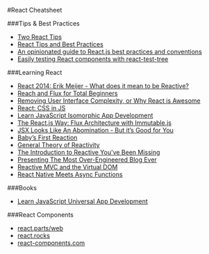 #React Cheatsheet

###Tips & Best Practices

* [Two React Tips](https://medium.com/@dan_abramov/two-weird-tricks-that-fix-react-7cf9bbdef375)
* [React Tips and Best Practices](http://aeflash.com/2015-02/react-tips-and-best-practices.html)
* [An opinionated guide to React.js best practices and conventions](https://web-design-weekly.com/2015/01/29/opinionated-guide-react-js-best-practices-conventions/)
* [Easily testing React components with react-test-tree](https://medium.com/qubit-engineering/easily-testing-react-components-with-react-test-tree-f9e1668b1c2d)

###Learning React

* [React 2014: Erik Meijer - What does it mean to be Reactive?](https://www.youtube.com/watch?v=sTSQlYX5DU0)
* [Reach and Flux for Total Beginners](http://prestonparry.com/articles/ReactCurriculum/)
* [Removing User Interface Complexity, or Why React is Awesome](http://jlongster.com/Removing-User-Interface-Complexity,-or-Why-React-is-Awesome)
* [React: CSS in JS](https://speakerdeck.com/vjeux/react-css-in-js)
* [Learn JavaScript Isomorphic App Development](https://leanpub.com/learn-javascript-react-nodejs-es6/)
* [The React.js Way: Flux Architecture with Immutable.js](http://blog.risingstack.com/the-react-js-way-flux-architecture-with-immutable-js/)
* [JSX Looks Like An Abomination - But it’s Good for You](https://medium.com/javascript-scene/jsx-looks-like-an-abomination-1c1ec351a918)
* [Baby’s First Reaction](https://medium.com/javascript-scene/baby-s-first-reaction-2103348eccdd)
* [General Theory of Reactivity](https://github.com/kriskowal/gtor)
* [The Introduction to Reactive You've Been Missing](https://gist.github.com/staltz/868e7e9bc2a7b8c1f754)
* [Presenting The Most Over-Engineered Blog Ever](http://jlongster.com/Presenting-The-Most-Over-Engineered-Blog-Ever)
* [Reactive MVC and the Virtual DOM](http://futurice.com/blog/reactive-mvc-and-the-virtual-dom)
* [React Native Meets Async Functions](https://medium.com/the-exponent-log/react-native-meets-async-functions-3e6f81111173)

###Books

* [Learn JavaScript Universal App Development](https://leanpub.com/learn-javascript-react-nodejs-es6/)

###React Components

* [react.parts/web](https://react.parts/web)
* [react.rocks](http://react.rocks/)
* [react-components.com](http://react-components.com/)